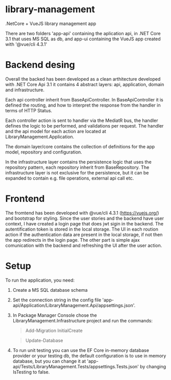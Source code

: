 # library-management
 .NetCore + VueJS library management app

 There are two folders 'app-api' containing the aplication api, in .NET Core 3.1 that uses MS SQL as db, and app-ui containing the VueJS
 app created with '@vue/cli 4.3.1'


# Backend desing
 Overall the backed has been developed as a clean arthitecture developed with .NET Core Api 3.1 it contains 4 abstract layers: api,
 application, domain and infrastructure.

 Each api controller inherit from BaseApiController. In BaseApiController it is defined the routing, and how to interpret the 
 response from the handler in terms of HTTP Status.
   
 Each controller action is sent to handler via the MediatR bus, the handler defines the logic to be performed, and validations per
 request. The handler and the api model for each action are located at LibraryManagement.Application.

 The domain layer/core contains the collection of definitions for the app model, repository and configuration.

 In the infrastructure layer contains the persistence logic that uses the repository pattern, each repository inherit from
 BaseRepository. The infrastructure layer is not exclusive for the persistence, but it can be expanded to contain e.g. file operations,
 external api call etc.
 
 
 # Frontend
 The fromtend has been developed with @vue/cli 4.3.1 (https://vuejs.org/) and bootstrap for styling. 
 Since the user stories and the backend have user context, I have created a login page that does jwt sigin in the backend. The
 autentification token is stored in the local storage. The UI in each roution action if the authentication data are present in the
 local storage, if not then the app redirects in the login page. 
 The other part is simple ajax comunication with the backend and refreshing the UI after the user action.
 
 
 # Setup
 To run the application, you need:

 1. Create a MS SQL database schema
 2. Set the connection string in the config file 'app-api/Application/LibraryManagement.Api/appsettings.json'.
 3. In Package Manager Console chose the LibraryManagement.Infrastructure project and run the commands:
     >Add-Migration InitialCreate
     
     >Update-Database

 4. To run unit testing you can use the EF Core in-memory database provider or your testing db, the default configuration is to use in
     memory database, but you can change it at 'app-api/Tests/LibraryManagement.Tests/appsettings.Tests.json' by changing IsTesting to
     false.


 
